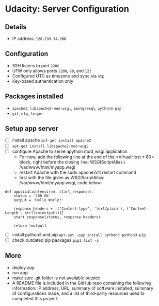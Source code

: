 # Udacity: Server Configuration

## Details

- IP address: `128.199.34.206`

## Configuration

- SSH listens to port `2200`
- UFW only allows ports `2200`, `80`, and `123`
- Configured UTC as timezone and sync via `ntp`
- Key-based authentication only

## Packages installed

- `apache2`, `libapache2-mod-wsgi`, `postgresql`, `python3-pip`
- `git`, `ntp`, `finger`





## Setup app server

- [ ] install apache `apt-get install apache2`
- [ ] `apt-get install libapache2-mod-wsgi`
- [ ] configure Apache to serve apython mod_wsgi application
  - For now, add the following line at the end of the <VirtualHost *:80> block, right before the closing </VirtualHost> line: WSGIScriptAlias / /var/www/html/myapp.wsgi
  - restart Apache with the sudo apache2ctl restart command
  - test with the file given as WSGIScriptAlias: /var/www/html/myapp.wsgi, code below:
  
```
def application(environ, start_response):
    status = '200 OK'
    output = 'Hello World!'

    response_headers = [('Content-type', 'text/plain'), ('Content-Length', str(len(output)))]
    start_response(status, response_headers)

    return [output]
```


- [ ] install python3 and pip `apt-get -qqy install python3 python3-pip`
- [ ] check outdated pip packages `pip3 list -o`

## More

- deploy app
- run app
- make sure .git folder is not available outside
- A README file is included in the GitHub repo containing the following information: IP address, URL, summary of software installed, summary of configurations made, and a list of third-party resources used to completed this project.

